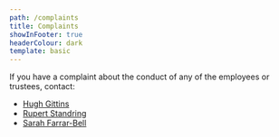 ```yaml
---
path: /complaints
title: Complaints
showInFooter: true
headerColour: dark
template: basic
---
```


If you have a complaint about the conduct of any of the employees or trustees, contact:
* [Hugh Gittins](mailto:complaints@christchurchmayfair.org)
* [Rupert Standring](mailto:complaints+rupert@christchurchmayfair.org)
* [Sarah Farrar-Bell](mailto:complaints+sarah@christchurchmayfair.org)